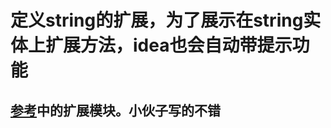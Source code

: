 # 定义string的扩展，为了展示在string实体上扩展方法，idea也会自动带提示功能

## [参考](https://www.jianshu.com/p/2c17a50ff7f1)中的扩展模块。小伙子写的不错